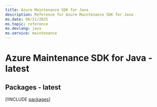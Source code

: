 ```yaml
---
title: Azure Maintenance SDK for Java
description: Reference for Azure Maintenance SDK for Java
ms.date: 08/21/2025
ms.topic: reference
ms.devlang: java
ms.service: maintenance
---
```

# Azure Maintenance SDK for Java - latest
## Packages - latest
[!INCLUDE [packages](maintenance-index.md)]
